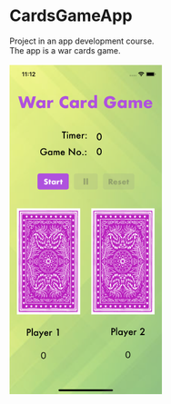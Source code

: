 # CardsGameApp

Project in an app development course.<br />
The app is a war cards game.<br />
<br />
<img src = "README Images/screen.png" height="580">
